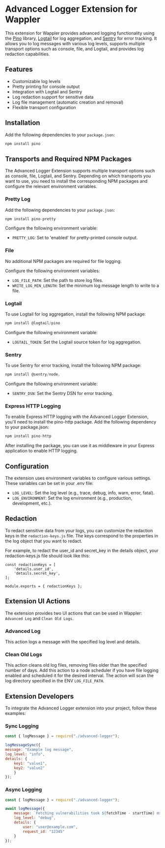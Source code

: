 # Advanced Logger Extension for Wappler

This extension for Wappler provides advanced logging functionality using the [Pino](https://github.com/pinojs/pino) library, [Logtail](https://logtail.com) for log aggregation, and [Sentry](https://sentry.io) for error tracking. It allows you to log messages with various log levels, supports multiple transport options such as console, file, and Logtail, and provides log redaction capabilities.

## Features

- Customizable log levels
- Pretty printing for console output
- Integration with Logtail and Sentry
- Log redaction support for sensitive data
- Log file management (automatic creation and removal)
- Flexible transport configuration

## Installation

Add the following dependencies to your `package.json`:

```js
npm install pino
```

## Transports and Required NPM Packages

The Advanced Logger Extension supports multiple transport options such as console, file, Logtail, and Sentry. Depending on which transports you want to use, you need to install the corresponding NPM packages and configure the relevant environment variables.

### Pretty Log
Add the following dependencies to your `package.json`:

```js
npm install pino-pretty
```

Configure the following environment variable:

- `PRETTY_LOG`: Set to 'enabled' for pretty-printed console output.

### File
No additional NPM packages are required for file logging.

Configure the following environment variables:

- `LOG_FILE_PATH`: Set the path to store log files.
- `WRITE_LOG_MIN_LENGTH`: Set the minimum log message length to write to a file.

### Logtail

To use Logtail for log aggregation, install the following NPM package:
```js
npm install @logtail/pino
```

Configure the following environment variable:

- `LOGTAIL_TOKEN`: Set the Logtail source token for log aggregation.


### Sentry
To use Sentry for error tracking, install the following NPM package:

```js
npm install @sentry/node,
```

Configure the following environment variable:

- `SENTRY_DSN`: Set the Sentry DSN for error tracking.

### Express HTTP Logging
To enable Express HTTP logging with the Advanced Logger Extension, you'll need to install the pino-http package. Add the following dependency to your package.json:

```js
npm install pino-http
```

After installing the package, you can use it as middleware in your Express application to enable HTTP logging.

## Configuration

The extension uses environment variables to configure various settings. These variables can be set in your .env file:

- `LOG_LEVEL`: Set the log level (e.g., trace, debug, info, warn, error, fatal).
- `LOG_ENVIRONMENT`: Set the log environment (e.g., production, development, etc.).
  
## Redaction
To redact sensitive data from your logs, you can customize the redaction keys in the `redaction-keys.js` file. The keys correspond to the properties in the log object that you want to redact.

For example, to redact the user_id and secret_key in the details object, your redaction-keys.js file should look like this:

```
const redactionKeys = [
    'details.user_id',
    'details.secret_key',
];

module.exports = { redactionKeys };
```

## Extension UI Actions

The extension provides two UI actions that can be used in Wappler: `Advanced Log` and `Clean Old Logs`. 

### Advanced Log
This action logs a message with the specified log level and details.

### Clean Old Logs
This action cleans old log files, removing files older than the specified number of days. Add this action to a node scheduler if you have file logging enabled and scheduled it for the desired interval. The action will scan the log directory specified in the ENV `LOG_FILE_PATH`.

## Extension Developers

To integrate the Advanced Logger extension into your project, follow these examples:

### Sync Logging

```js
const { logMessage } = require("./advanced-logger");

logMessageSync({
message: "Example log message",
log_level: "info",
details: {
    key1: "value1",
    key2: "value2"
    }
});
```


### Async Logging

```js
const { logMessage } = require("./advanced-logger");

await logMessage({
    message: `Fetching vulnerabilities took ${fetchTime - startTime} ms`,
    log_level: "debug",
    details: {
        user: "user@example.com",
        request_id: "12345"
    }
});
